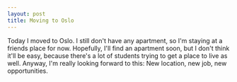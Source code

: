 ```yaml
---
layout: post
title: Moving to Oslo
---
```


Today I moved to Oslo. I still don't have any apartment, so I'm staying at a
friends place for now. Hopefully, I'll find an apartment soon, but I don't
think it'll be easy, because there's a lot of students trying to get a place
to live as well. Anyway, I'm really looking forward to this: New location,
new job, new opportunities.
